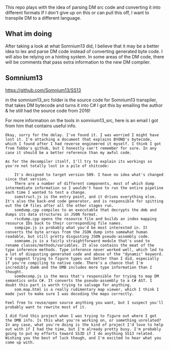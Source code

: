 This repo plays with the idea of parsing DM src code and converting it into different formats
If I don't give up on this or can pull this off, I want to transpile DM to a different language.

## What im doing

After taking a look at what Somnium13 did, I believe that it may be a better idea to lex and parse DM code instead of converting generated byte code.
I will also be relying on a hinting system. In some areas of the DM code, there will be comments that pass extra information to the new DM compiler.

## Somnium13

https://github.com/Somnium13/SS13

in the somnium13_src folder is the source code for Somnium13 transpiler, that takes DM bytecode and turns it into C#
I got this by emailing the author & he still had the source code from 2016!

For more information on the tools in somnium13_src, here is an email I got from him that contains useful info.


```
Okay, sorry for the delay. I've found it. I was worried I might have lost it. I'm attaching a document that explains BYOND's bytecode, which I found after I had reverse engineered it myself. I think I got from Tobba's github, but I honestly can't remember for sure. In any case it should be a better reference than my awful code.

As for the decompiler itself, I'll try to explain its workings so you're not totally lost in a pile of shitcode:

    It's designed to target version 509. I have no idea what's changed since that version.
    There are a number of different components, most of which dump intermediate information so I wouldn't have to run the entire pipeline each time I wanted to test a change.
    somstruct.js is the entry point, and it drives everything else. It's also the back-end code generator, and is responsible for spitting out the C# files after all the other stages run.
    somdump.cpp compiles to an executable that decrypts the dmb and dumps its data structures in JSON format.
    rscdump.cpp opens the resource file and builds an index mapping resource IDs back to their corresponding file names.
    sompipe.js is probably what you'd be most interested in. It converts the byte arrays from the JSON dump into somewhat human readable, but still pretty disgusting JSON pseudo-assembly code.
    somname.js is a fairly straightforward module that's used to rename classes/methods/variables. It also contains the meat of the type inference methods. Type inference never worked well, which led to a lot of disgusting generated code and abuse of the "dynamic" keyword. I'd suggest trying to figure types out better than I did, especially if you're compiling to native code. There's a chance that I'm incredibly dumb and the DMB includes more type information than I thought.
    somdecomp.js is the mess that's responsible for trying to map DM semantics onto C#. It converts the pseudo-assembly to a C# AST. I doubt this part is worth trying to salvage for anything.
    som.map.html is a really rudimentary map viewer, which I think I made just to make sure I was decoding the maps correctly.

Feel free to reuse/open source anything you want, but I suspect you'll probably want to rewrite most of it.

I did find this project when I was trying to figure out where I got the DMB info. Is this what you're working on, or something unrelated? In any case, what you're doing is the kind of project I'd love to help out with if I had the time, but I'm already pretty busy. I'm probably going to put my efforts toward SS3D if I do anything SS13 related. Wishing you the best of luck though, and I'm excited to hear what you come up with.
```
